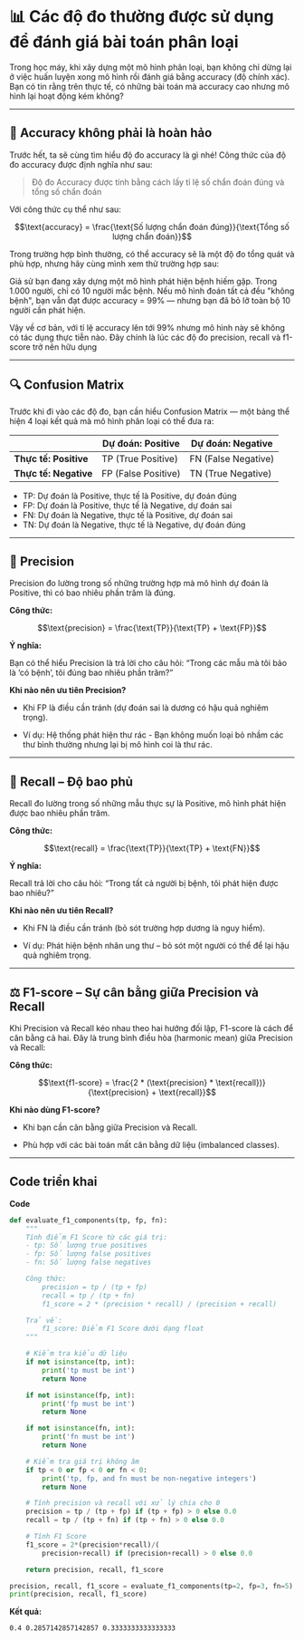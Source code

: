 # 📊 Các độ đo thường được sử dụng để đánh giá bài toán phân loại

Trong học máy, khi xây dựng một mô hình phân loại, bạn không chỉ dừng lại ở việc huấn luyện xong mô hình rồi đánh giá bằng accuracy (độ chính xác). Bạn có tin rằng trên thực tế, có những bài toán mà accuracy cao nhưng mô hình lại hoạt động kém không?

---

## 🎯 Accuracy không phải là hoàn hảo

Trước hết, ta sẽ cùng tìm hiểu độ đo accuracy là gì nhé! Công thức của độ đo accuracy được định nghĩa như sau:

> Độ đo Accuracy được tính bằng cách lấy tỉ lệ số chẩn đoán đúng và tổng số chẩn đoán

Với công thức cụ thể như sau:

$$\text{accuracy} = \frac{\text{Số lượng chẩn đoán đúng}}{\text{Tổng số lượng chẩn đoán}}$$

Trong trường hợp bình thường, có thể accuracy sẽ là một độ đo tổng quát và phù hợp, nhưng hãy cùng mình xem thử trường hợp sau:

Giả sử bạn đang xây dựng một mô hình phát hiện bệnh hiếm gặp. Trong 1.000 người, chỉ có 10 người mắc bệnh. Nếu mô hình đoán tất cả đều "không bệnh", bạn vẫn đạt được accuracy = 99% — nhưng bạn đã bỏ lỡ toàn bộ 10 người cần phát hiện.

Vậy về cơ bản, với tỉ lệ accuracy lên tới 99% nhưng mô hình này sẽ không có tác dụng thực tiễn nào. Đây chính là lúc các độ đo precision, recall và f1-score trở nên hữu dụng

---

## 🔍 Confusion Matrix
 
Trước khi đi vào các độ đo, bạn cần hiểu Confusion Matrix — một bảng thể hiện 4 loại kết quả mà mô hình phân loại có thể đưa ra:

|                       | Dự đoán: Positive         | Dự đoán: Negative      |
| --------------------- | ------------------------- | ---------------------- |
| **Thực tế: Positive** | TP (True Positive)        | FN (False Negative)    |
| **Thực tế: Negative** | FP (False Positive)       | TN (True Negative)     |

- TP: Dự đoán là Positive, thực tế là Positive, dự đoán đúng
- FP: Dự đoán là Positive, thực tế là Negative, dự đoán sai
- FN: Dự đoán là Negative, thực tế là Positive, dự đoán sai
- TN: Dự đoán là Negative, thực tế là Negative, dự đoán đúng

---

## 🎯 Precision

Precision đo lường trong số những trường hợp mà mô hình dự đoán là Positive, thì có bao nhiêu phần trăm là đúng.

**Công thức:**

$$\text{precision} = \frac{\text{TP}}{\text{TP} + \text{FP}}$$

**Ý nghĩa:**

Bạn có thể hiểu Precision là trả lời cho câu hỏi: “Trong các mẫu mà tôi bảo là ‘có bệnh’, tôi đúng bao nhiêu phần trăm?”

**Khi nào nên ưu tiên Precision?**

- Khi FP là điều cần tránh (dự đoán sai là dương có hậu quả nghiêm trọng).

- Ví dụ: Hệ thống phát hiện thư rác - Bạn không muốn loại bỏ nhầm các thư bình thường nhưng lại bị mô hình coi là thư rác.

---

## 🔎 Recall – Độ bao phủ

Recall đo lường trong số những mẫu thực sự là Positive, mô hình phát hiện được bao nhiêu phần trăm.

**Công thức:**

$$\text{recall} = \frac{\text{TP}}{\text{TP} + \text{FN}}$$

**Ý nghĩa:**

Recall trả lời cho câu hỏi: “Trong tất cả người bị bệnh, tôi phát hiện được bao nhiêu?”

**Khi nào nên ưu tiên Recall?**

- Khi FN là điều cần tránh (bỏ sót trường hợp dương là nguy hiểm).

- Ví dụ: Phát hiện bệnh nhân ung thư – bỏ sót một người có thể để lại hậu quả nghiêm trọng.

---

## ⚖️ F1-score – Sự cân bằng giữa Precision và Recall
Khi Precision và Recall kéo nhau theo hai hướng đối lập, F1-score là cách để cân bằng cả hai. Đây là trung bình điều hòa (harmonic mean) giữa Precision và Recall:

**Công thức:**

$$\text{f1-score} = \frac{2 * (\text{precision} * \text{recall})}{\text{precision} + \text{recall}}$$

**Khi nào dùng F1-score?**

- Khi bạn cần cân bằng giữa Precision và Recall.

- Phù hợp với các bài toán mất cân bằng dữ liệu (imbalanced classes).

---

## Code triển khai

**Code**

```python
def evaluate_f1_components(tp, fp, fn):
    """
    Tính điểm F1 Score từ các giá trị:
    - tp: Số lượng true positives
    - fp: Số lượng false positives
    - fn: Số lượng false negatives

    Công thức:
        precision = tp / (tp + fp)
        recall = tp / (tp + fn)
        f1_score = 2 * (precision * recall) / (precision + recall)

    Trả về:
        f1_score: Điểm F1 Score dưới dạng float
    """

    # Kiểm tra kiểu dữ liệu
    if not isinstance(tp, int):
        print('tp must be int')
        return None

    if not isinstance(fp, int):
        print('fp must be int')
        return None

    if not isinstance(fn, int):
        print('fn must be int')
        return None

    # Kiểm tra giá trị không âm
    if tp < 0 or fp < 0 or fn < 0:
        print('tp, fp, and fn must be non-negative integers')
        return None

    # Tính precision và recall với xử lý chia cho 0
    precision = tp / (tp + fp) if (tp + fp) > 0 else 0.0
    recall = tp / (tp + fn) if (tp + fn) > 0 else 0.0

    # Tính F1 Score
    f1_score = 2*(precision*recall)/(
        precision+recall) if (precision+recall) > 0 else 0.0

    return precision, recall, f1_score

precision, recall, f1_score = evaluate_f1_components(tp=2, fp=3, fn=5)
print(precision, recall, f1_score)
```

**Kết quả:**

```
0.4 0.2857142857142857 0.3333333333333333
```
